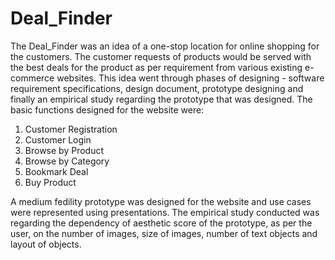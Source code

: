 # Deal_Finder
The Deal_Finder was an idea of a one-stop location for online shopping for the customers. The customer requests of products would be served with the best deals for the product as per requirement from various existing e-commerce websites. This idea went through phases of designing - software requirement specifications, design document, prototype designing and finally an empirical study regarding the prototype that was designed. The basic functions designed for the website were:  
1. Customer Registration  
2. Customer Login  
3. Browse by Product  
4. Browse by Category  
5. Bookmark Deal  
6. Buy Product  
  
A medium fedility prototype was designed for the website and use cases were represented using presentations. The empirical study conducted was regarding the dependency of aesthetic score of the prototype, as per the user, on the number of images, size of images, number of text objects and layout of objects. 
